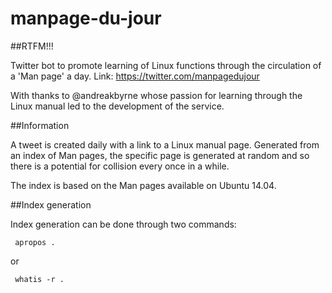 # manpage-du-jour

##RTFM!!!

Twitter bot to promote learning of Linux functions through the circulation of a 'Man page' a day. Link: https://twitter.com/manpagedujour

With thanks to @andreakbyrne whose passion for learning through the Linux manual led to the development of the service. 

##Information

A tweet is created daily with a link to a Linux manual page. Generated from an index of Man pages, the specific page is generated at random and so there is a potential for collision every once in a while. 

The index is based on the Man pages available on Ubuntu 14.04. 

##Index generation

Index generation can be done through two commands:

     apropos . 
     
or

     whatis -r . 
     
